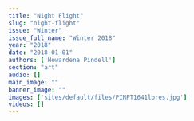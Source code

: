 ```yaml
---
title: "Night Flight"
slug: "night-flight"
issue: "Winter"
issue_full_name: "Winter 2018"
year: "2018"
date: "2018-01-01"
authors: ['Howardena Pindell']
section: "art"
audio: []
main_image: ""
banner_image: ""
images: ['sites/default/files/PINPT1641lores.jpg']
videos: []
---
```


